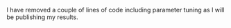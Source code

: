 I have removed a couple of lines of code including parameter tuning as I will be publishing my results.
